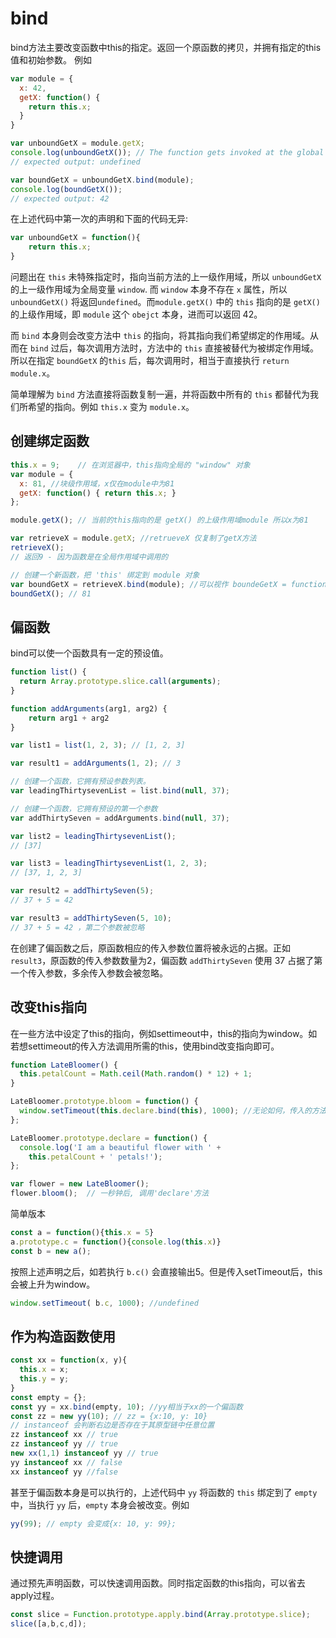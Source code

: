 # bind
bind方法主要改变函数中this的指定。返回一个原函数的拷贝，并拥有指定的this值和初始参数。
例如
```js
var module = {
  x: 42,
  getX: function() {
    return this.x;
  }
}

var unboundGetX = module.getX;
console.log(unboundGetX()); // The function gets invoked at the global scope
// expected output: undefined

var boundGetX = unboundGetX.bind(module);
console.log(boundGetX());
// expected output: 42
```
在上述代码中第一次的声明和下面的代码无异:
```js
var unboundGetX = function(){
    return this.x;
}
```
问题出在 `this` 未特殊指定时，指向当前方法的上一级作用域，所以 `unboundGetX` 的上一级作用域为全局变量 `window`. 而 `window` 本身不存在 `x` 属性，所以 `unboundGetX()` 将返回`undefined`。而`module.getX()` 中的 `this` 指向的是 `getX()` 的上级作用域，即 `module` 这个 `obejct` 本身，进而可以返回 42。

而 `bind` 本身则会改变方法中 `this` 的指向，将其指向我们希望绑定的作用域。从而在 `bind` 过后，每次调用方法时，方法中的 `this` 直接被替代为被绑定作用域。所以在指定 `boundGetX` 的`this` 后，每次调用时，相当于直接执行 `return module.x`。

简单理解为 `bind` 方法直接将函数复制一遍，并将函数中所有的 `this` 都替代为我们所希望的指向。例如 `this.x` 变为 `module.x`。

## 创建绑定函数
```js
this.x = 9;    // 在浏览器中，this指向全局的 "window" 对象
var module = {
  x: 81, //块级作用域，x仅在module中为81
  getX: function() { return this.x; }
};

module.getX(); // 当前的this指向的是 getX() 的上级作用域module 所以x为81

var retrieveX = module.getX; //retrueveX 仅复制了getX方法
retrieveX();
// 返回9 - 因为函数是在全局作用域中调用的

// 创建一个新函数，把 'this' 绑定到 module 对象
var boundGetX = retrieveX.bind(module); //可以视作 boundeGetX = function(){return module.x}
boundGetX(); // 81
```

## 偏函数
bind可以使一个函数具有一定的预设值。
```js
function list() {
  return Array.prototype.slice.call(arguments);
}

function addArguments(arg1, arg2) {
    return arg1 + arg2
}

var list1 = list(1, 2, 3); // [1, 2, 3]

var result1 = addArguments(1, 2); // 3

// 创建一个函数，它拥有预设参数列表。
var leadingThirtysevenList = list.bind(null, 37);

// 创建一个函数，它拥有预设的第一个参数
var addThirtySeven = addArguments.bind(null, 37); 

var list2 = leadingThirtysevenList(); 
// [37]

var list3 = leadingThirtysevenList(1, 2, 3); 
// [37, 1, 2, 3]

var result2 = addThirtySeven(5); 
// 37 + 5 = 42 

var result3 = addThirtySeven(5, 10);
// 37 + 5 = 42 ，第二个参数被忽略
```
在创建了偏函数之后，原函数相应的传入参数位置将被永远的占据。正如 `result3`，原函数的传入参数数量为2，偏函数 `addThirtySeven` 使用 37 占据了第一个传入参数，多余传入参数会被忽略。 

## 改变this指向
在一些方法中设定了this的指向，例如settimeout中，this的指向为window。如若想settimeout的传入方法调用所需的this，使用bind改变指向即可。
```js
function LateBloomer() {
  this.petalCount = Math.ceil(Math.random() * 12) + 1;
}

LateBloomer.prototype.bloom = function() {
  window.setTimeout(this.declare.bind(this), 1000); //无论如何，传入的方法都会被直接提升作用域至全局变量。所以如果不绑定this，this将直接指向window。
};

LateBloomer.prototype.declare = function() {
  console.log('I am a beautiful flower with ' +
    this.petalCount + ' petals!');
};

var flower = new LateBloomer();
flower.bloom();  // 一秒钟后, 调用'declare'方法
```
简单版本
```js
const a = function(){this.x = 5}
a.prototype.c = function(){console.log(this.x)}
const b = new a();
```
按照上述声明之后，如若执行 `b.c()` 会直接输出5。但是传入setTimeout后，this会被上升为window。
```js
window.setTimeout( b.c, 1000); //undefined
```

## 作为构造函数使用
```js
const xx = function(x, y){
  this.x = x;
  this.y = y;
}
const empty = {};
const yy = xx.bind(empty, 10); //yy相当于xx的一个偏函数
const zz = new yy(10); // zz = {x:10, y: 10}
// instanceof 会判断右边是否存在于其原型链中任意位置
zz instanceof xx // true
zz instanceof yy // true
new xx(1,1) instanceof yy // true
yy instanceof xx // false
xx instanceof yy //false
```
甚至于偏函数本身是可以执行的，上述代码中 `yy` 将函数的 `this` 绑定到了 `empty` 中，当执行 `yy` 后，`empty` 本身会被改变。例如
```js
yy(99); // empty 会变成{x: 10, y: 99};
```

## 快捷调用
通过预先声明函数，可以快速调用函数。同时指定函数的this指向，可以省去apply过程。
```js
const slice = Function.prototype.apply.bind(Array.prototype.slice);
slice([a,b,c,d]);
```